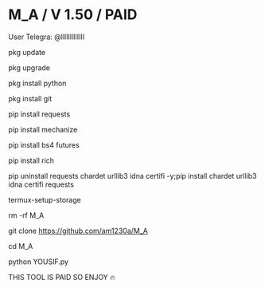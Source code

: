 # M_A / V 1.50 / PAID

User Telegra: @lllIIllIIIIII

pkg update

pkg upgrade

pkg install python

pkg install git

pip install requests

pip install mechanize

pip install bs4 futures

pip install rich

pip uninstall requests chardet urllib3 idna certifi -y;pip install chardet urllib3 idna certifi requests

termux-setup-storage

rm -rf M_A

git clone https://github.com/am1230a/M_A

cd M_A

python YOUSIF.py


THIS TOOL IS PAID SO ENJOY 🔥
